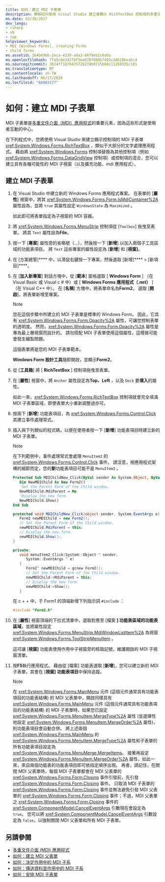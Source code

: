 ```yaml
---
title: 如何：建立 MDI 子表單
description: 瞭解如何使用 Visual Studio 建立會顯示 RichTextBox 控制項的多重文件介面（MDI）子表單。
ms.date: 03/30/2017
dev_langs:
- csharp
- vb
- cpp
helpviewer_keywords:
- MDI [Windows Forms], creating forms
- child forms
ms.assetid: 164b69bb-2eca-4339-ada3-0679eb2c6dda
ms.openlocfilehash: 7fe5cde342f0f5ee078f888b7492cd4618bea5c4
ms.sourcegitcommit: 3824ff187947572b274b9715b60c11269335c181
ms.translationtype: MT
ms.contentlocale: zh-TW
ms.lasthandoff: 06/17/2020
ms.locfileid: "84903177"
---
```

# <a name="how-to-create-mdi-child-forms"></a>如何：建立 MDI 子表單

MDI 子表單是[多重文件介面（MDI）應用程式](multiple-document-interface-mdi-applications.md)的重要元素，因為這些形式是使用者互動的中心。

在下列程式中，您將使用 Visual Studio 來建立顯示控制項的 MDI 子表單 <xref:System.Windows.Forms.RichTextBox> ，類似于大部分的文字處理應用程式。 藉由將 <xref:System.Windows.Forms> 控制項替換為其他控制項（例如 <xref:System.Windows.Forms.DataGridView> 控制項）或控制項的混合，您可以建立具有各種可能性的 MDI 子視窗（以及擴充功能、mdi 應用程式）。

## <a name="create-mdi-child-forms"></a>建立 MDI 子表單

1. 在 Visual Studio 中建立新的 Windows Forms 應用程式專案。 在表單的 [**屬性**] 視窗中，將其 <xref:System.Windows.Forms.Form.IsMdiContainer%2A> 屬性設為，並將 `true` 其屬性設定 `WindowsState` 為 `Maximized` 。

   如此即可將表單指定為子視窗的 MDI 容器。

2. 將 <xref:System.Windows.Forms.MenuStrip> 控制項從 [`Toolbox`] 拖曳至表單。 將其 `Text` 屬性設為**File**。

3. 按一下 [**專案**] 屬性旁的省略號（...），然後按一下 [**新增**] 以加入兩個子工具區域的功能表項目。 將 `Text` 這些專案的屬性設定為 [**新增**] 和 [**視窗]**。

4. 在 [方案總管]**** 中，以滑鼠右鍵按一下專案，然後選取 [新增]**** > [新項目]****。

5. 在 [**加入新專案**] 對話方塊中，從 [**範本**] 窗格選取 [ **Windows Form** ] （在 Visual Basic 或 Visual c # 中）或 [ **Windows Forms 應用程式（.net）** ] （在 Visual C++ 中）。 在 [**名稱**] 方塊中，將表單命名為**Form2**。 選取 [**開啟**]，將表單新增至專案。

    > [!NOTE]
    > 您在這個步驟中所建立的 MDI 子表單是標準的 Windows Form。 因此，它具有 <xref:System.Windows.Forms.Form.Opacity%2A> 屬性，可讓您控制表單的透明度。 然而，<xref:System.Windows.Forms.Form.Opacity%2A> 屬性是專為最上層視窗而設計的。 請勿搭配 MDI 子表單使用這個屬性，這樣做可能會發生繪製問題。

     這個表單將是您的 MDI 子表單範本。

     **Windows Form 設計工具**隨即開啟，並顯示**Form2**。

6. 從 [**工具箱**] 將 [ **RichTextBox** ] 控制項拖曳至表單。

7. 在 [**屬性**] 視窗中，將 `Anchor` 屬性設定為**Top、Left** ，以及 `Dock` 要**填入**的屬性。

   如此一來，<xref:System.Windows.Forms.RichTextBox> 控制項就會完全填滿 MDI 子表單區域，即使表單大小重新調整過亦可。

8. 按兩下 [**新增**] 功能表項目，為 <xref:System.Windows.Forms.Control.Click> 其建立事件處理常式。

9. 插入與下列類似的程式碼，以便在使用者按一下 [**新增**] 功能表項目時建立新的 MDI 子表單。

   > [!NOTE]
   > 在下列範例中，事件處理常式會處理 `MenuItem2` 的 <xref:System.Windows.Forms.Control.Click> 事件。 請注意，視應用程式架構的細節而定，您的**新**功能表項目可能不是 `MenuItem2` 。

    ```vb
    Protected Sub MDIChildNew_Click(ByVal sender As System.Object, ByVal e As System.EventArgs) Handles MenuItem2.Click
       Dim NewMDIChild As New Form2()
       'Set the Parent Form of the Child window.
       NewMDIChild.MdiParent = Me
       'Display the new form.
       NewMDIChild.Show()
    End Sub
    ```

    ```csharp
    protected void MDIChildNew_Click(object sender, System.EventArgs e){
       Form2 newMDIChild = new Form2();
       // Set the Parent Form of the Child window.
       newMDIChild.MdiParent = this;
       // Display the new form.
       newMDIChild.Show();
    }
    ```

    ```cpp
    private:
       void menuItem2_Click(System::Object ^ sender,
          System::EventArgs ^ e)
       {
          Form2^ newMDIChild = gcnew Form2();
          // Set the Parent Form of the Child window.
          newMDIChild->MdiParent = this;
          // Display the new form.
          newMDIChild->Show();
       }
    ```

   在 c + + 中，于 Form1 的頂端新增下列指示詞 `#include` ：

   ```cpp
   #include "Form2.h"
   ```

10. 在 [**屬性**] 視窗頂端的下拉式清單中，選取對應至 [檔案 **] 功能表區域的功能表區域**，並將屬性設定 <xref:System.Windows.Forms.MenuStrip.MdiWindowListItem%2A> 為視窗 <xref:System.Windows.Forms.ToolStripMenuItem> 。

    這可讓 [**視窗]** 功能表使用作用中子視窗旁的核取記號，維護開啟的 MDI 子視窗清單。

11. 按**F5**執行應用程式。 藉由從 [檔案] 功能表選取 [**新增**]，您可以建立新的 MDI 子表單，其會在 [**視窗]** **功能表項目**中保持追蹤。

    > [!NOTE]
    > 在 <xref:System.Windows.Forms.MainMenu> 元件 (這個元件通常具有功能表項目的功能表結構) 的 MDI 父表單中，開啟同樣具有 <xref:System.Windows.Forms.MainMenu> 元件 (這個元件通常具有功能表項目的功能表結構) 的 MDI 子表單時，如果您已設定 <xref:System.Windows.Forms.MenuItem.MergeType%2A> 屬性 (並選擇性地設定 <xref:System.Windows.Forms.MenuItem.MergeOrder%2A> 屬性)，則功能表項目會自動合併。 將上述兩個 <xref:System.Windows.Forms.MainMenu> 的 <xref:System.Windows.Forms.MenuItem.MergeType%2A> 屬性和子表單的所有功能表項目設定為 <xref:System.Windows.Forms.MenuMerge.MergeItems>。 接著再設定 <xref:System.Windows.Forms.MenuItem.MergeOrder%2A> 屬性，如此一來，來自兩個功能表的功能表項目即可依指定順序出現。 再者，請記住，在關閉 MDI 父表單時，每個 MDI 子表單都會在 MDI 父表單的 <xref:System.Windows.Forms.Form.Closing> 事件引發前，先引發 <xref:System.Windows.Forms.Form.Closing> 事件。 只取消 MDI 子表單的 <xref:System.Windows.Forms.Form.Closing> 事件並無法避免引發 MDI 父表單的 <xref:System.Windows.Forms.Form.Closing> 事件；不過，MDI 父表單之 <xref:System.Windows.Forms.Form.Closing> 事件的 <xref:System.ComponentModel.CancelEventArgs> 引數現在會設定為 `true`。 您可以將 <xref:System.ComponentModel.CancelEventArgs> 引數設定為 `false`，以強制關閉 MDI 父表單和所有 MDI 子表單。

## <a name="see-also"></a>另請參閱

- [多重文件介面 (MDI) 應用程式](multiple-document-interface-mdi-applications.md)
- [如何：建立 MDI 父表單](how-to-create-mdi-parent-forms.md)
- [如何：決定作用中的 MDI 子系](how-to-determine-the-active-mdi-child.md)
- [如何：傳送資料至作用中的 MDI 子系](how-to-send-data-to-the-active-mdi-child.md)
- [如何：安排 MDI 子表單](how-to-arrange-mdi-child-forms.md)
